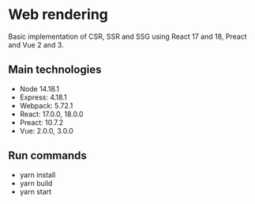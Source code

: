 # Web rendering

Basic implementation of CSR, SSR and SSG using React 17 and 18, Preact and Vue 2 and 3.

## Main technologies

- Node 14.18.1
- Express: 4.18.1
- Webpack: 5.72.1
- React: 17.0.0, 18.0.0
- Preact: 10.7.2
- Vue: 2.0.0, 3.0.0

## Run commands

- yarn install
- yarn build
- yarn start
